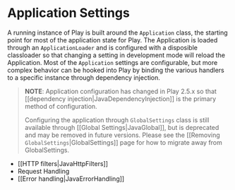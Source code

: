 <!--- Copyright (C) 2009-2016 Typesafe Inc. <http://www.typesafe.com> -->
# Application Settings

A running instance of Play is built around the `Application` class, the starting point for most of the application state for Play.  The Application is loaded through an `ApplicationLoader` and is configured with a disposible classloader so that changing a setting in development mode will reload the Application.  Most of the `Application` settings are configurable, but more complex behavior can be hooked into Play by binding the various handlers to a specific instance through dependency injection.

> **NOTE**: Application configuration has changed in Play 2.5.x so that [[dependency injection|JavaDependencyInjection]] is the primary method of configuration.  
>
> Configuring the application through `GlobalSettings` class is still available through [[Global Settings|JavaGlobal]], but is deprecated and may be removed in future versions.  Please see the [[Removing `GlobalSettings`|GlobalSettings]] page for how to migrate away from GlobalSettings. 

* [[HTTP filters|JavaHttpFilters]]
* Request Handling
* [[Error handling|JavaErrorHandling]]



